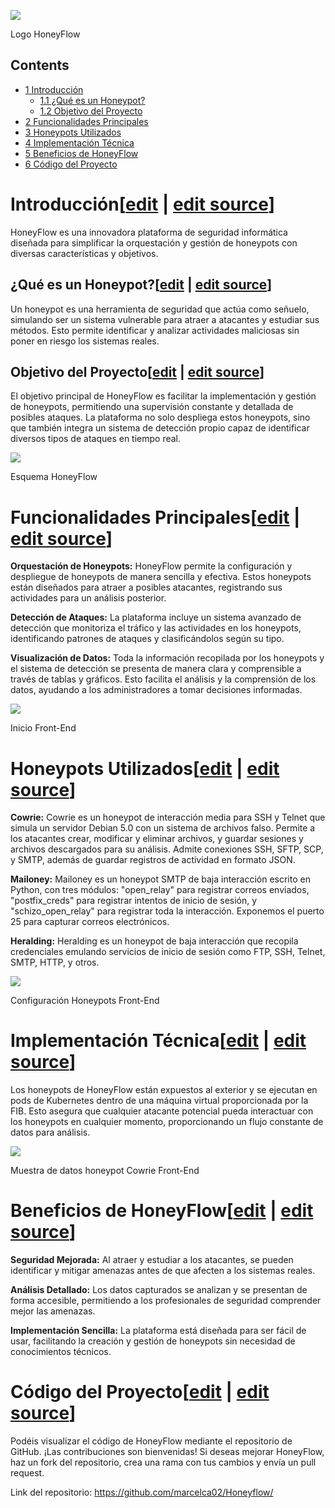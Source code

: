 [![](images/400px-Logo\_HoneyFlow.jpg)](/pti/index.php/File:Logo_HoneyFlow.jpg)

Logo HoneyFlow

## Contents

* [1 Introducción](#Introducci.C3.B3n)
  + [1.1 ¿Qué es un Honeypot?](#.C2.BFQu.C3.A9_es_un_Honeypot.3F)
  + [1.2 Objetivo del Proyecto](#Objetivo_del_Proyecto)
* [2 Funcionalidades Principales](#Funcionalidades_Principales)
* [3 Honeypots Utilizados](#Honeypots_Utilizados)
* [4 Implementación Técnica](#Implementaci.C3.B3n_T.C3.A9cnica)
* [5 Beneficios de HoneyFlow](#Beneficios_de_HoneyFlow)
* [6 Código del Proyecto](#C.C3.B3digo_del_Proyecto)

# Introducción[[edit](/pti/index.php?title=Categor%C3%ADa:HoneyFlow&veaction=edit&section=1 "Edit section: Introducción") | [edit source](/pti/index.php?title=Categor%C3%ADa:HoneyFlow&action=edit&section=1 "Edit section: Introducción")]

HoneyFlow es una innovadora plataforma de seguridad informática diseñada para simplificar la orquestación y gestión de honeypots con diversas características y objetivos.

## ¿Qué es un Honeypot?[[edit](/pti/index.php?title=Categor%C3%ADa:HoneyFlow&veaction=edit&section=2 "Edit section: ¿Qué es un Honeypot?") | [edit source](/pti/index.php?title=Categor%C3%ADa:HoneyFlow&action=edit&section=2 "Edit section: ¿Qué es un Honeypot?")]

Un honeypot es una herramienta de seguridad que actúa como señuelo, simulando ser un sistema vulnerable para atraer a atacantes y estudiar sus métodos. Esto permite identificar y analizar actividades maliciosas sin poner en riesgo los sistemas reales.

## Objetivo del Proyecto[[edit](/pti/index.php?title=Categor%C3%ADa:HoneyFlow&veaction=edit&section=3 "Edit section: Objetivo del Proyecto") | [edit source](/pti/index.php?title=Categor%C3%ADa:HoneyFlow&action=edit&section=3 "Edit section: Objetivo del Proyecto")]

El objetivo principal de HoneyFlow es facilitar la implementación y gestión de honeypots, permitiendo una supervisión constante y detallada de posibles ataques. La plataforma no solo despliega estos honeypots, sino que también integra un sistema de detección propio capaz de identificar diversos tipos de ataques en tiempo real.

[![](images/800px-Esquema\_HoneyFlow.jpg)](/pti/index.php/File:Esquema_HoneyFlow.jpg)

Esquema HoneyFlow

# Funcionalidades Principales[[edit](/pti/index.php?title=Categor%C3%ADa:HoneyFlow&veaction=edit&section=4 "Edit section: Funcionalidades Principales") | [edit source](/pti/index.php?title=Categor%C3%ADa:HoneyFlow&action=edit&section=4 "Edit section: Funcionalidades Principales")]

**Orquestación de Honeypots:** HoneyFlow permite la configuración y despliegue de honeypots de manera sencilla y efectiva. Estos honeypots están diseñados para atraer a posibles atacantes, registrando sus actividades para un análisis posterior.

**Detección de Ataques:** La plataforma incluye un sistema avanzado de detección que monitoriza el tráfico y las actividades en los honeypots, identificando patrones de ataques y clasificándolos según su tipo.

**Visualización de Datos:** Toda la información recopilada por los honeypots y el sistema de detección se presenta de manera clara y comprensible a través de tablas y gráficos. Esto facilita el análisis y la comprensión de los datos, ayudando a los administradores a tomar decisiones informadas.

[![](images/800px-Front-end-inicio\_HoneyFlow.jpg)](/pti/index.php/File:Front-end-inicio_HoneyFlow.jpg)

Inicio Front-End

# Honeypots Utilizados[[edit](/pti/index.php?title=Categor%C3%ADa:HoneyFlow&veaction=edit&section=5 "Edit section: Honeypots Utilizados") | [edit source](/pti/index.php?title=Categor%C3%ADa:HoneyFlow&action=edit&section=5 "Edit section: Honeypots Utilizados")]

**Cowrie:**
Cowrie es un honeypot de interacción media para SSH y Telnet que simula un servidor Debian 5.0 con un sistema de archivos falso. Permite a los atacantes crear, modificar y eliminar archivos, y guardar sesiones y archivos descargados para su análisis. Admite conexiones SSH, SFTP, SCP, y SMTP, además de guardar registros de actividad en formato JSON.

**Mailoney:**
Mailoney es un honeypot SMTP de baja interacción escrito en Python, con tres módulos: "open\_relay" para registrar correos enviados, "postfix\_creds" para registrar intentos de inicio de sesión, y "schizo\_open\_relay" para registrar toda la interacción. Exponemos el puerto 25 para capturar correos electrónicos.

**Heralding:**
Heralding es un honeypot de baja interacción que recopila credenciales emulando servicios de inicio de sesión como FTP, SSH, Telnet, SMTP, HTTP, y otros.

[![](images/800px-Front-end-configuracion\_HoneyFlow.jpg)](/pti/index.php/File:Front-end-configuracion_HoneyFlow.jpg)

Configuración Honeypots Front-End

# Implementación Técnica[[edit](/pti/index.php?title=Categor%C3%ADa:HoneyFlow&veaction=edit&section=6 "Edit section: Implementación Técnica") | [edit source](/pti/index.php?title=Categor%C3%ADa:HoneyFlow&action=edit&section=6 "Edit section: Implementación Técnica")]

Los honeypots de HoneyFlow están expuestos al exterior y se ejecutan en pods de Kubernetes dentro de una máquina virtual proporcionada por la FIB. Esto asegura que cualquier atacante potencial pueda interactuar con los honeypots en cualquier momento, proporcionando un flujo constante de datos para análisis.

[![](images/800px-Front-end-datos\_HoneyFlow.jpg)](/pti/index.php/File:Front-end-datos_HoneyFlow.jpg)

Muestra de datos honeypot Cowrie Front-End

# Beneficios de HoneyFlow[[edit](/pti/index.php?title=Categor%C3%ADa:HoneyFlow&veaction=edit&section=7 "Edit section: Beneficios de HoneyFlow") | [edit source](/pti/index.php?title=Categor%C3%ADa:HoneyFlow&action=edit&section=7 "Edit section: Beneficios de HoneyFlow")]

**Seguridad Mejorada:** Al atraer y estudiar a los atacantes, se pueden identificar y mitigar amenazas antes de que afecten a los sistemas reales.

**Análisis Detallado:** Los datos capturados se analizan y se presentan de forma accesible, permitiendo a los profesionales de seguridad comprender mejor las amenazas.

**Implementación Sencilla:** La plataforma está diseñada para ser fácil de usar, facilitando la creación y gestión de honeypots sin necesidad de conocimientos técnicos.

# Código del Proyecto[[edit](/pti/index.php?title=Categor%C3%ADa:HoneyFlow&veaction=edit&section=8 "Edit section: Código del Proyecto") | [edit source](/pti/index.php?title=Categor%C3%ADa:HoneyFlow&action=edit&section=8 "Edit section: Código del Proyecto")]

Podéis visualizar el código de HoneyFlow mediante el repositorio de GitHub. ¡Las contribuciones son bienvenidas! Si deseas mejorar HoneyFlow, haz un fork del repositorio, crea una rama con tus cambios y envía un pull request.

Link del repositorio: <https://github.com/marcelca02/Honeyflow/>